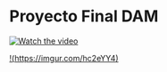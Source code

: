 # Proyecto Final DAM
 
[![Watch the video](https://imgur.com/hc2eYY4)](https://youtu.be/pHFmiarI0ks)


[!(https://imgur.com/hc2eYY4)](https://youtu.be/pHFmiarI0ks)
